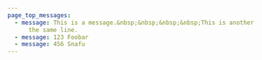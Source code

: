 ```yaml
---
page_top_messages:
  - message: This is a message.&nbsp;&nbsp;&nbsp;&nbsp;This is another message on
      the same line.
  - message: 123 Foobar
  - message: 456 Snafu
---
```

